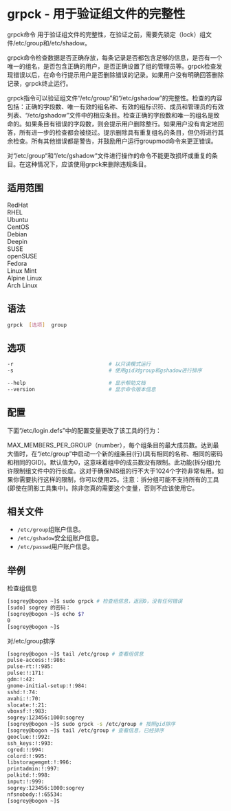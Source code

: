 # grpck - 用于验证组文件的完整性
grpck命令 用于验证组文件的完整性，在验证之前，需要先锁定（lock）组文件/etc/group和/etc/shadow。

grpck命令检查数据是否正确存放，每条记录是否都包含足够的信息，是否有一个唯一的组名，是否包含正确的用户，是否正确设置了组的管理员等。grpck检查发现错误以后，在命令行提示用户是否删除错误的记录。如果用户没有明确回答删除记录，grpck终止运行。

grpck指令可以验证组文件“/etc/group”和“/etc/gshadow”的完整性。检查的内容包括：正确的字段数、唯一有效的组名称、有效的组标识符、成员和管理员的有效列表、“/etc/gshadow”文件中的相应条目。检查正确的字段数和唯一的组名是致命的。如果条目有错误的字段数，则会提示用户删除整行。如果用户没有肯定地回答，所有进一步的检查都会被绕过。提示删除具有重复组名的条目，但仍将进行其余检查。所有其他错误都是警告，并鼓励用户运行groupmod命令来更正错误。

对“/etc/group“和“/etc/gshadow“文件进行操作的命令不能更改损坏或重复的条目。在这种情况下，应该使用grpck来删除违规条目。

## 适用范围

<!-- <div class="svg linux">Linux</div> -->
<div class="svg redhat">RedHat</div>
<div class="svg rhel">RHEL</div>
<div class="svg ubuntu">Ubuntu</div>
<div class="svg centos">CentOS</div>
<div class="svg debian">Debian</div>
<div class="svg deepin">Deepin</div>
<div class="svg suse">SUSE</div>
<div class="svg opensuse">openSUSE</div>
<div class="svg fedora">Fedora</div>
<div class="svg linuxmint">Linux Mint</div>
<!-- <div class="svg mxlinux">MX Linux</div> -->
<div class="svg alpinelinux">Alpine Linux</div>
<div class="svg archlinux">Arch Linux</div>

## 语法

``` bash
grpck  [选项]  group
```

## 选项

``` bash
-r                               # 以只读模式运行
-s                               # 使用gid对group和gshadow进行排序

--help                           # 显示帮助文档
--version                        # 显示命令版本信息
```
## 配置
下面“/etc/login.defs”中的配置变量更改了该工具的行为：

MAX_MEMBERS_PER_GROUP（number），每个组条目的最大成员数。达到最大值时，在“/etc/group”中启动一个新的组条目(行)(具有相同的名称、相同的密码和相同的GID)。默认值为0，这意味着组中的成员数没有限制。此功能(拆分组)允许限制组文件中的行长度。这对于确保NIS组的行不大于1024个字符非常有用。如果你需要执行这样的限制，你可以使用25。注意：拆分组可能不支持所有的工具(即使在阴影工具集中)。除非您真的需要这个变量，否则不应该使用它。
## 相关文件
- `/etc/group`组账户信息。
- `/etc/gshadow`安全组账户信息。
- `/etc/passwd`用户账户信息。
## 举例
检查组信息
``` bash
[sogrey@bogon ~]$ sudo grpck # 检查组信息，返回0，没有任何错误
[sudo] sogrey 的密码：
[sogrey@bogon ~]$ echo $?
0
[sogrey@bogon ~]$ 
```
对/etc/group排序
``` bash
[sogrey@bogon ~]$ tail /etc/group # 查看组信息
pulse-access:!:986:
pulse-rt:!:985:
pulse:!:171:
gdm:!:42:
gnome-initial-setup:!:984:
sshd:!:74:
avahi:!:70:
slocate:!:21:
vboxsf:!:983:
sogrey:123456:1000:sogrey
[sogrey@bogon ~]$ sudo grpck -s /etc/group # 按照gid排序
[sogrey@bogon ~]$ tail /etc/group # 查看信息，已经排序
geoclue:!:992:
ssh_keys:!:993:
cgred:!:994:
colord:!:995:
libstoragemgmt:!:996:
printadmin:!:997:
polkitd:!:998:
input:!:999:
sogrey:123456:1000:sogrey
nfsnobody:!:65534:
[sogrey@bogon ~]$ 
```